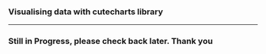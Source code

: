 <h3>Visualising data with cutecharts library</h3>
<hr>

<h3>Still in Progress, please check back later. Thank you</h3>
